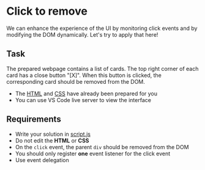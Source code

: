 # Click to remove

We can enhance the experience of the UI by monitoring click events and by modifying the DOM dynamically. Let's try to apply that here!

## Task

The prepared webpage contains a list of cards. The top right corner of each card has a close button "[X]". When this button is clicked, the corresponding card should be removed from the DOM.

- The [HTML](./index.html) and [CSS](./style.css) have already been prepared for you
- You can use VS Code live server to view the interface

## Requirements

- Write your solution in [script.js](./script.js)
- Do not edit the **HTML** or **CSS**
- On the `click` event, the parent `div` should be removed from the DOM
- You should only register **one** event listener for the click event
- Use event delegation